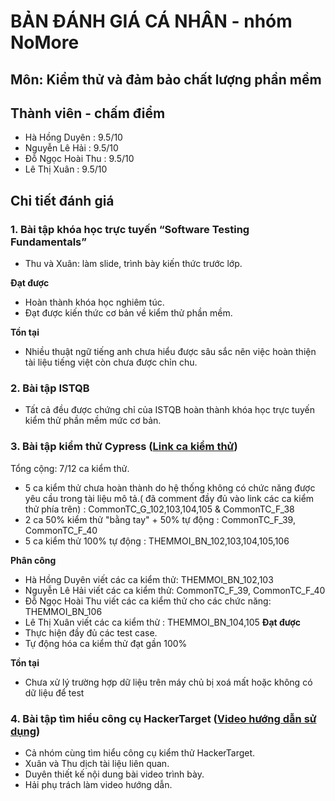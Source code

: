 # BẢN ĐÁNH GIÁ CÁ NHÂN - nhóm NoMore
## Môn: Kiểm thử và đảm bảo chất lượng phần mềm
## Thành viên - chấm điểm
- Hà Hồng Duyên : 9.5/10
- Nguyễn Lê Hải : 9.5/10
- Đỗ Ngọc Hoài Thu : 9.5/10
- Lê Thị Xuân : 9.5/10

## Chi tiết đánh giá
### 1. Bài tập khóa học trực tuyến “Software Testing Fundamentals”
-	Thu và Xuân: làm slide, trình bày kiến thức trước lớp.

**Đạt được**
-	Hoàn thành khóa học nghiêm túc.
-	Đạt được kiến thức cơ bản về kiểm thử phần mềm.

**Tồn tại**
-	Nhiều thuật ngữ tiếng anh chưa hiểu được sâu sắc nên việc hoàn thiện tài liệu tiếng việt còn chưa được chỉn chu.

### 2. Bài tập ISTQB
-	Tất cả đều được chứng chỉ của ISTQB hoàn thành khóa học trực tuyến kiểm thử phần mềm mức cơ bản.

### 3. Bài tập kiểm thử Cypress ([Link ca kiểm thử](https://docs.google.com/spreadsheets/d/11RIgqDllbbqXd2xu8N1NyJkfWAnSRIqAox3P2OZD4DQ/edit#gid=726209424))
Tổng cộng: 7/12 ca kiểm thử.
- 5 ca kiểm thử chưa hoàn thành do hệ thống không có chức năng được yêu cầu trong tài liệu mô tả.( đã comment đầy đủ vào link các ca kiểm thử phía trên) : CommonTC_G_102,103,104,105 & CommonTC_F_38
- 2 ca 50% kiểm thử "bằng tay" + 50% tự động : CommonTC_F_39, CommonTC_F_40
- 5 ca kiểm thử 100% tự động : THEMMOI_BN_102,103,104,105,106

**Phân công**
- Hà Hồng Duyên viết các ca kiểm thử: THEMMOI_BN_102,103
- Nguyễn Lê Hải viết các ca kiểm thử: CommonTC_F_39, CommonTC_F_40
- Đỗ Ngọc Hoài Thu viết các ca kiểm thử cho các chức năng: THEMMOI_BN_106
- Lê Thị Xuân  viết các ca kiểm thử : THEMMOI_BN_104,105
**Đạt được**
-	Thực hiện đầy đủ các test case.
-	Tự động hóa ca kiểm thử đạt gần 100%

**Tồn tại**
-	Chưa xử lý trường hợp dữ liệu trên máy chủ bị xoá mất hoặc không có dữ liệu để test

### 4. Bài tập tìm hiểu công cụ HackerTarget ([Video hướng dẫn sử dụng](https://www.youtube.com/watch?v=Qq5mtB2KUSc&feature=youtu.be))
- Cả nhóm cùng tìm hiểu công cụ kiểm thử HackerTarget.
- Xuân và Thu dịch tài liệu liên quan.
- Duyên thiết kế nội dung bài video trình bày.
- Hải phụ trách làm video hướng dẫn.
